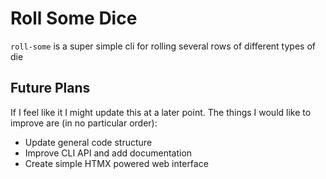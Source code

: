 # Roll Some Dice

`roll-some` is a super simple cli for rolling several rows of different types of die

## Future Plans
If I feel like it I might update this at a later point. The things I would like to improve are (in no particular order):

* Update general code structure
* Improve CLI API and add documentation
* Create simple HTMX powered web interface
